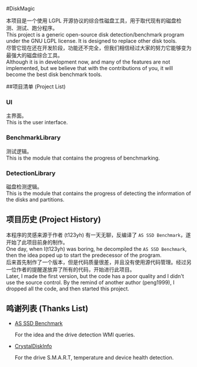 ﻿#DiskMagic

本项目是一个使用 LGPL 开源协议的综合性磁盘工具，用于取代现有的磁盘检测、测试、跑分程序。  
This project is a generic open-source disk detection/benchmark program under the GNU LGPL license. It is designed to replace other disk tools.  
尽管它现在还在开发阶段，功能还不完全，但我们相信经过大家的努力它能够变为最强大的磁盘综合工具。  
Although it is in development now, and many of the features are not implemented, but we believe that with the contributions of you, it will become the best disk benchmark tools.  

##项目清单 (Project List)

### UI
主界面。  
This is the user interface.  

### BenchmarkLibrary
测试逻辑。  
This is the module that contains the progress of benchmarking.  

### DetectionLibrary
磁盘检测逻辑。  
This is the module that contains the progress of detecting the information of the disks and partitions.  

## 项目历史 (Project History)
本程序的灵感来源于作者 (t123yh) 有一天无聊，反编译了 `AS SSD Benchmark`，遂开始了此项目前身的制作。  
One day, when I(t123yh) was boring, he decompiled the `AS SSD Benchmark`, then the idea poped up to start the predecessor of the program.  
后来首先制作了一个版本，但是代码质量很差，并且没有使用源代码管理。经过另一位作者的提醒遂放弃了所有的代码，开始进行此项目。    
Later, I made the first version, but the code has a poor quality and I didn't use the source control. By the remind of another author (peng1999), I dropped all the code, and then started this project.  

## 鸣谢列表 (Thanks List)
- [AS SSD Benchmark](http://www.alex-is.de/ "Alex Intelligent Software")

   For the idea and the drive detection WMI queries.  

- [CrystalDiskInfo](http://crystalmark.info/ "Crystal Dew World")

   For the drive S.M.A.R.T, temperature and device health detection.
